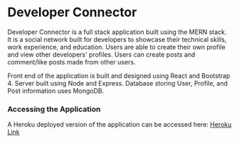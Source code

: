 # Developer Connector

Developer Connector is a full stack application built using the MERN stack. It is a social network built for developers to showcase their technical skills, work experience, and education. Users are able to create their own profile and view other developers' profiles. Users can create posts and comment/like posts made from other users.

Front end of the application is built and designed using React and Bootstrap 4. Server built using Node and Express. Database storing User, Profile, and Post information uses MongoDB.

### Accessing the Application

A Heroku deployed version of the application can be accessed here: [Heroku Link](https://powerful-everglades-38513.herokuapp.com/)
